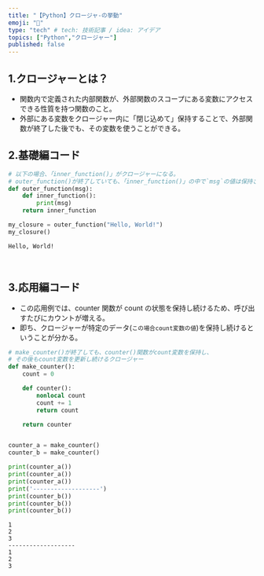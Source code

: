 ```yaml
---
title: "【Python】クロージャ-の挙動"
emoji: "🐙"
type: "tech" # tech: 技術記事 / idea: アイデア
topics: ["Python","クロージャー"]
published: false
---
```


## 1.クロージャーとは？
- 関数内で定義された内部関数が、外部関数のスコープにある変数にアクセスできる性質を持つ関数のこと。
- 外部にある変数をクロージャー内に「閉じ込めて」保持することで、外部関数が終了した後でも、その変数を使うことができる。
&nbsp;
## 2.基礎編コード
```py
# 以下の場合、「inner_function()」がクロージャーになる。
# outer_function()が終了していても、「inner_function()」の中で`msg`の値は保持される。
def outer_function(msg):
    def inner_function(): 
        print(msg)
    return inner_function

my_closure = outer_function("Hello, World!")
my_closure() 

```
```shell:result
Hello, World!

```
&nbsp;
## 3.応用編コード
- この応用例では、counter 関数が count の状態を保持し続けるため、呼び出すたびにカウントが増える。
- 即ち、クロージャーが特定のデータ(`この場合count変数の値`)を保持し続けるということが分かる。
```py
# make_counter()が終了しても、counter()関数がcount変数を保持し、
# その後もcount変数を更新し続けるクロージャー
def make_counter():
    count = 0

    def counter():
        nonlocal count
        count += 1
        return count

    return counter


counter_a = make_counter()
counter_b = make_counter()

print(counter_a()) 
print(counter_a())
print(counter_a())
print('-------------------')
print(counter_b())
print(counter_b())
print(counter_b())

```
```shell:result
1
2
3
-------------------
1
2
3

```




